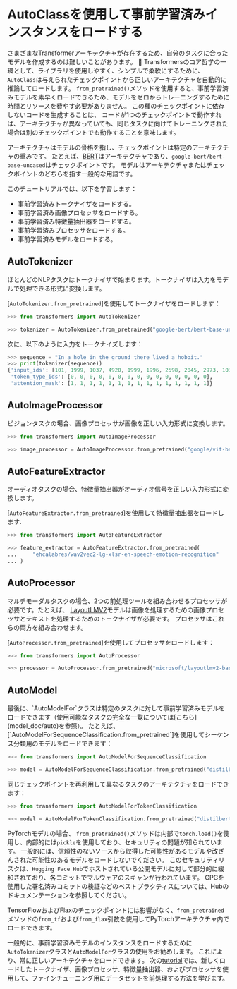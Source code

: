 <!--
著作権 2023 The HuggingFace Team。全著作権所有。

Apache License、Version 2.0（以下「ライセンス」と呼びます）に基づくライセンスで、
ライセンスに従わない限り、このファイルを使用できません。
ライセンスのコピーは以下から入手できます：

http://www.apache.org/licenses/LICENSE-2.0

適用法に従うか、書面による同意がある限り、ライセンスの下でソフトウェアは配布されます。
ライセンスに基づく特定の言語での条件を確認するか、ライセンスを参照してください。
このファイルはMarkdown形式ですが、doc-builder（MDXに類似したもの）の特定の構文を含んでおり、
お使いのMarkdownビューアで正しくレンダリングされない場合があります。

-->

# AutoClassを使用して事前学習済みインスタンスをロードする

さまざまなTransformerアーキテクチャが存在するため、自分のタスクに合ったモデルを作成するのは難しいことがあります。
🤗 Transformersのコア哲学の一環として、ライブラリを使用しやすく、シンプルで柔軟にするために、
`AutoClass`は与えられたチェックポイントから正しいアーキテクチャを自動的に推論してロードします。
`from_pretrained()`メソッドを使用すると、事前学習済みモデルを素早くロードできるため、モデルをゼロからトレーニングするために時間とリソースを費やす必要がありません。
この種のチェックポイントに依存しないコードを生成することは、
コードが1つのチェックポイントで動作すれば、アーキテクチャが異なっていても、同じタスクに向けてトレーニングされた場合は別のチェックポイントでも動作することを意味します。

<Tip>

アーキテクチャはモデルの骨格を指し、チェックポイントは特定のアーキテクチャの重みです。
たとえば、[BERT](https://huggingface.co/google-bert/bert-base-uncased)はアーキテクチャであり、`google-bert/bert-base-uncased`はチェックポイントです。
モデルはアーキテクチャまたはチェックポイントのどちらを指す一般的な用語です。

</Tip>

このチュートリアルでは、以下を学習します：

* 事前学習済みトークナイザをロードする。
* 事前学習済み画像プロセッサをロードする。
* 事前学習済み特徴量抽出器をロードする。
* 事前学習済みプロセッサをロードする。
* 事前学習済みモデルをロードする。

## AutoTokenizer

ほとんどのNLPタスクはトークナイザで始まります。トークナイザは入力をモデルで処理できる形式に変換します。

[`AutoTokenizer.from_pretrained`]を使用してトークナイザをロードします：

```py
>>> from transformers import AutoTokenizer

>>> tokenizer = AutoTokenizer.from_pretrained("google-bert/bert-base-uncased")
```


次に、以下のように入力をトークナイズします：

```py
>>> sequence = "In a hole in the ground there lived a hobbit."
>>> print(tokenizer(sequence))
{'input_ids': [101, 1999, 1037, 4920, 1999, 1996, 2598, 2045, 2973, 1037, 7570, 10322, 4183, 1012, 102], 
 'token_type_ids': [0, 0, 0, 0, 0, 0, 0, 0, 0, 0, 0, 0, 0, 0, 0], 
 'attention_mask': [1, 1, 1, 1, 1, 1, 1, 1, 1, 1, 1, 1, 1, 1, 1]}
```

## AutoImageProcessor

ビジョンタスクの場合、画像プロセッサが画像を正しい入力形式に変換します。

```py
>>> from transformers import AutoImageProcessor

>>> image_processor = AutoImageProcessor.from_pretrained("google/vit-base-patch16-224")
```

## AutoFeatureExtractor

オーディオタスクの場合、特徴量抽出器がオーディオ信号を正しい入力形式に変換します。

[`AutoFeatureExtractor.from_pretrained`]を使用して特徴量抽出器をロードします.

```py
>>> from transformers import AutoFeatureExtractor

>>> feature_extractor = AutoFeatureExtractor.from_pretrained(
...     "ehcalabres/wav2vec2-lg-xlsr-en-speech-emotion-recognition"
... )
```

## AutoProcessor

マルチモーダルタスクの場合、2つの前処理ツールを組み合わせるプロセッサが必要です。たとえば、
[LayoutLMV2](model_doc/layoutlmv2)モデルは画像を処理するための画像プロセッサとテキストを処理するためのトークナイザが必要です。
プロセッサはこれらの両方を組み合わせます。

[`AutoProcessor.from_pretrained`]を使用してプロセッサをロードします：

```py
>>> from transformers import AutoProcessor

>>> processor = AutoProcessor.from_pretrained("microsoft/layoutlmv2-base-uncased")
```

## AutoModel

<frameworkcontent>
<pt>
最後に、`AutoModelFor`クラスは特定のタスクに対して事前学習済みモデルをロードできます（使用可能なタスクの完全な一覧については[こちら](model_doc/auto)を参照）。
たとえば、[`AutoModelForSequenceClassification.from_pretrained`]を使用してシーケンス分類用のモデルをロードできます：

```py
>>> from transformers import AutoModelForSequenceClassification

>>> model = AutoModelForSequenceClassification.from_pretrained("distilbert/distilbert-base-uncased")
```

同じチェックポイントを再利用して異なるタスクのアーキテクチャをロードできます：

```py
>>> from transformers import AutoModelForTokenClassification

>>> model = AutoModelForTokenClassification.from_pretrained("distilbert/distilbert-base-uncased")
```

<Tip warning={true}>

PyTorchモデルの場合、  `from_pretrained()`メソッドは内部で`torch.load()`を使用し、内部的には`pickle`を使用しており、セキュリティの問題が知られています。
一般的には、信頼性のないソースから取得した可能性があるモデルや改ざんされた可能性のあるモデルをロードしないでください。
このセキュリティリスクは、`Hugging Face Hub`でホストされている公開モデルに対して部分的に緩和されており、各コミットでマルウェアのスキャンが行われています。
GPGを使用した署名済みコミットの検証などのベストプラクティスについては、Hubのドキュメンテーションを参照してください。

TensorFlowおよびFlaxのチェックポイントには影響がなく、`from_pretrained`メソッドの`from_tf`および`from_flax`引数を使用してPyTorchアーキテクチャ内でロードできます。

</Tip>

一般的に、事前学習済みモデルのインスタンスをロードするために`AutoTokenizer`クラスと`AutoModelFor`クラスの使用をお勧めします。
これにより、常に正しいアーキテクチャをロードできます。
次の[tutorial](preprocessing)では、新しくロードしたトークナイザ、画像プロセッサ、特徴量抽出器、およびプロセッサを使用して、ファインチューニング用にデータセットを前処理する方法を学びます。
</pt>
</frameworkcontent>
